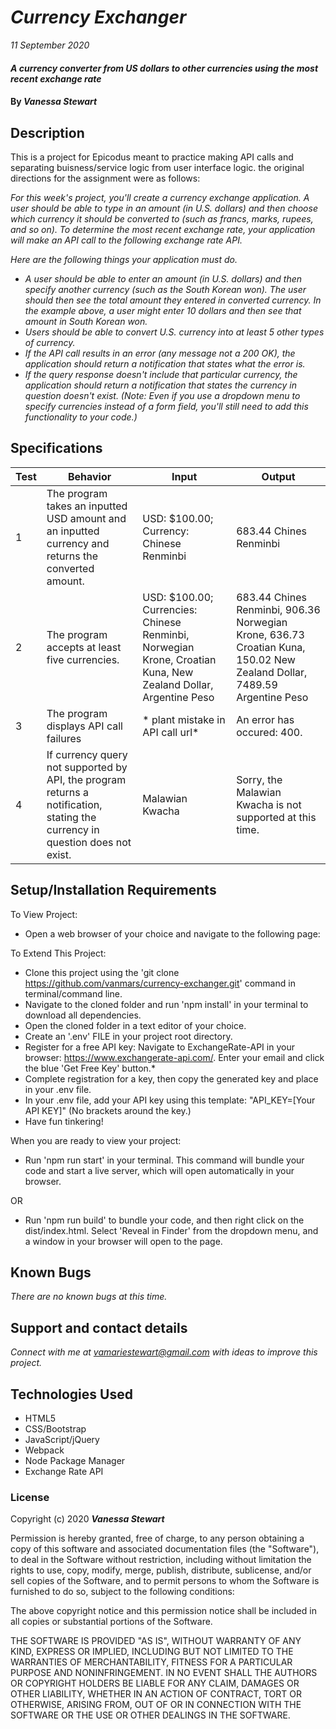 # _Currency Exchanger_

_11 September 2020_

#### _A currency converter from US dollars to other currencies using the most recent exchange rate_

#### By _**Vanessa Stewart**_

## Description

This is a project for Epicodus meant to practice making API calls and separating buisness/service logic from user interface logic. the original directions for the assignment were as follows:

_For this week's project, you'll create a currency exchange application. A user should be able to type in an amount (in U.S. dollars) and then choose which currency it should be converted to (such as francs, marks, rupees, and so on). To determine the most recent exchange rate, your application will make an API call to the following exchange rate API._

_Here are the following things your application must do._

- _A user should be able to enter an amount (in U.S. dollars) and then specify another currency (such as the South Korean won). The user should then see the total amount they entered in converted currency. In the example above, a user might enter 10 dollars and then see that amount in South Korean won._
- _Users should be able to convert U.S. currency into at least 5 other types of currency._
- _If the API call results in an error (any message not a 200 OK), the application should return a notification that states what the error is._
- _If the query response doesn't include that particular currency, the application should return a notification that states the currency in question doesn't exist. (Note: Even if you use a dropdown menu to specify currencies instead of a form field, you'll still need to add this functionality to your code.)_

## Specifications
| Test | Behavior | Input    | Output   |
| -------- | -------- | -------- | -------- |
| 1 | The program takes an inputted USD amount and an inputted currency and returns the converted amount. | USD: $100.00; Currency: Chinese Renminbi | 683.44 Chines Renminbi |
| 2 | The program accepts at least five currencies. | USD: $100.00; Currencies: Chinese Renminbi, Norwegian Krone, Croatian Kuna, New Zealand Dollar, Argentine Peso  | 683.44 Chines Renminbi, 906.36 Norwegian Krone, 636.73 Croatian Kuna, 150.02 New Zealand Dollar, 7489.59 Argentine Peso |
| 3 | The program displays API call failures | * plant mistake in API call url* | An error has occured: 400. |
| 4 | If currency query not supported by API, the program returns a notification, stating the currency in question does not exist. | Malawian Kwacha | Sorry, the Malawian Kwacha is not supported at this time. |

## Setup/Installation Requirements

To View Project:
* Open a web browser of your choice and navigate to the following page:

To Extend This Project:
* Clone this project using the 'git clone https://github.com/vanmars/currency-exchanger.git' command in terminal/command line.
* Navigate to the cloned folder and run 'npm install' in your terminal to download all dependencies.
* Open the cloned folder in a text editor of your choice.
* Create an '.env' FILE in your project root directory.
* Register for a free API key: Navigate to ExchangeRate-API in your browser: https://www.exchangerate-api.com/. Enter your email and click the blue 'Get Free Key' button.* 
* Complete registration for a key, then copy the generated key and place in your .env file.
* In your .env file, add your API key using this template: "API_KEY=[Your API KEY]" (No brackets around the key.)
* Have fun tinkering!

When you are ready to view your project: 
* Run 'npm run start' in your terminal. This command will bundle your code and start a live server, which will open automatically in your browser.

OR

* Run 'npm run build' to bundle your code, and then right click on the dist/index.html. Select 'Reveal in Finder' from the dropdown menu, and a window in your browser will open to the page.


## Known Bugs

_There are no known bugs at this time._

## Support and contact details

_Connect with me at vamariestewart@gmail.com with ideas to improve this project._

## Technologies Used
* HTML5
* CSS/Bootstrap
* JavaScript/jQuery
* Webpack
* Node Package Manager
* Exchange Rate API 

### License

Copyright (c) 2020 **_Vanessa Stewart_**

Permission is hereby granted, free of charge, to any person obtaining a copy of this software and associated documentation files (the "Software"), to deal in the Software without restriction, including without limitation the rights to use, copy, modify, merge, publish, distribute, sublicense, and/or sell copies of the Software, and to permit persons to whom the Software is furnished to do so, subject to the following conditions:

The above copyright notice and this permission notice shall be included in all copies or substantial portions of the Software.

THE SOFTWARE IS PROVIDED "AS IS", WITHOUT WARRANTY OF ANY KIND, EXPRESS OR IMPLIED, INCLUDING BUT NOT LIMITED TO THE WARRANTIES OF MERCHANTABILITY, FITNESS FOR A PARTICULAR PURPOSE AND NONINFRINGEMENT. IN NO EVENT SHALL THE AUTHORS OR COPYRIGHT HOLDERS BE LIABLE FOR ANY CLAIM, DAMAGES OR OTHER LIABILITY, WHETHER IN AN ACTION OF CONTRACT, TORT OR OTHERWISE, ARISING FROM, OUT OF OR IN CONNECTION WITH THE SOFTWARE OR THE USE OR OTHER DEALINGS IN THE SOFTWARE.
